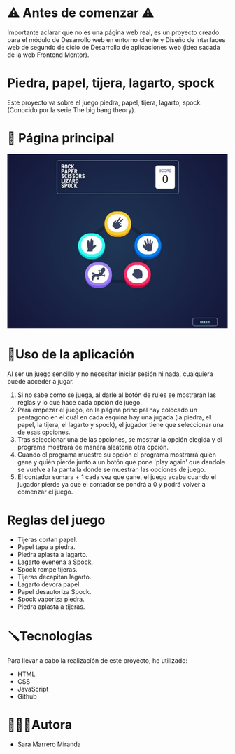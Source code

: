 # ⚠️ Antes de comenzar ⚠️
Importante aclarar que no es una página web real, es un proyecto creado para el módulo de Desarrollo web en entorno cliente y Diseño de interfaces web de segundo de ciclo de Desarrollo de aplicaciones web (idea sacada de la web Frontend Mentor).

# Piedra, papel, tijera, lagarto, spock
Este proyecto va sobre el juego piedra, papel, tijera, lagarto, spock. (Conocido por la serie The big bang theory).

# 📸 Página principal
![Página principal](./doc/piedra-papel-tijera-lagarto-spoock/images/readme.jpg)

# 👤Uso de la aplicación
Al ser un juego sencillo y no necesitar iniciar sesión ni nada, cualquiera puede acceder a jugar.

1. Si no sabe como se juega, al darle al botón de rules se mostrarán las reglas y lo que hace cada opción de juego.
2. Para empezar el juego, en la página principal hay colocado un pentagono en el cuál en cada esquina hay una jugada (la piedra, el papel, la tijera, el lagarto y spock), el jugador tiene que seleccionar una de esas opciones.
3. Tras seleccionar una de las opciones, se mostrar la opción elegida y el programa mostrará de manera aleatoria otra opción.
4. Cuando el programa muestre su opción el programa mostrarrá quién gana y quién pierde junto a un botón que pone 'play again' que dandole se vuelve a la pantalla donde se muestran las opciones de juego.
5. El contador sumara + 1 cada vez que gane, el juego acaba cuando el jugador pierde ya que el contador se pondrá a 0 y podrá volver a comenzar el juego.

# Reglas del juego
* Tijeras cortan papel.
* Papel tapa a piedra.
* Piedra aplasta a lagarto.
* Lagarto evenena a Spock.
* Spock rompe tijeras.
* Tijeras decapitan lagarto.
* Lagarto devora papel.
* Papel desautoriza Spock.
* Spock vaporiza piedra.
* Piedra aplasta a tijeras.

# 🪛Tecnologías
Para llevar a cabo la realización de este proyecto, he utilizado:
* HTML
* CSS
* JavaScript
* Github

# 👩🏻‍💻Autora
* Sara Marrero Miranda
